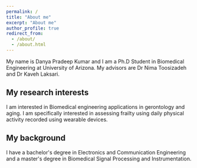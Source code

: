 ```yaml
---
permalink: /
title: "About me"
excerpt: "About me"
author_profile: true
redirect_from:
  - /about/
  - /about.html
---
```


My name is Danya Pradeep Kumar and I am a Ph.D Student in Biomedical Engineering at University of Arizona. My advisors are Dr Nima Toosizadeh and Dr Kaveh Laksari.

## My research interests

I am interested in Biomedical engineering applications in gerontology and aging. I am specifically interested in assessing frailty using daily physical activity recorded using wearable devices. 

## My background

I have a bachelor's degree in Electronics and Communication Engineering and a master's degree in Biomedical Signal Processing and Instrumentation.

